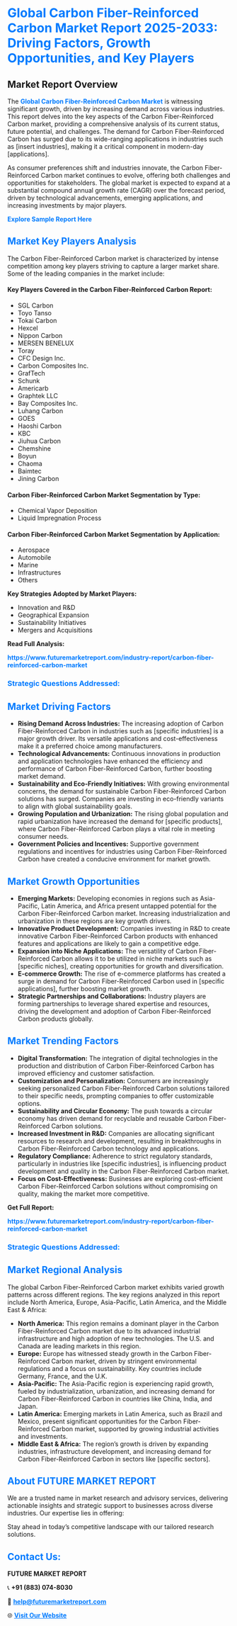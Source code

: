 <h1 style="color: #007BFF;">Global Carbon Fiber-Reinforced Carbon Market Report 2025-2033: Driving Factors, Growth Opportunities, and Key Players</h1>

<section id="overview">
<h2>Market Report Overview</h2>
<p>The <a href="https://www.futuremarketreport.com/industry-report/carbon-fiber-reinforced-carbon-market" style="color: #007BFF; text-decoration: none;"><strong>Global Carbon Fiber-Reinforced Carbon Market</strong></a> is witnessing significant growth, driven by increasing demand across various industries. This report delves into the key aspects of the Carbon Fiber-Reinforced Carbon market, providing a comprehensive analysis of its current status, future potential, and challenges. The demand for Carbon Fiber-Reinforced Carbon has surged due to its wide-ranging applications in industries such as [insert industries], making it a critical component in modern-day [applications].</p>
<p>As consumer preferences shift and industries innovate, the Carbon Fiber-Reinforced Carbon market continues to evolve, offering both challenges and opportunities for stakeholders. The global market is expected to expand at a substantial compound annual growth rate (CAGR) over the forecast period, driven by technological advancements, emerging applications, and increasing investments by major players.</p>
</section>

<section id="overview">
<p><a href="https://www.futuremarketreport.com/request-sample/reportId=62831" style="color: #007BFF; text-decoration: none;"><strong>Explore Sample Report Here</strong></a></p>
</section>

<section id="key-players">
<h2 style="color: #007BFF;">Market Key Players Analysis</h2>
<p>The Carbon Fiber-Reinforced Carbon market is characterized by intense competition among key players striving to capture a larger market share. Some of the leading companies in the market include:</p>
<h4>Key Players Covered in the Carbon Fiber-Reinforced Carbon Report:</h4>
<ul><li>SGL Carbon</li><li>Toyo Tanso</li><li>Tokai Carbon</li><li>Hexcel</li><li>Nippon Carbon</li><li>MERSEN BENELUX</li><li>Toray</li><li>CFC Design Inc.</li><li>Carbon Composites Inc.</li><li>GrafTech</li><li>Schunk</li><li>Americarb</li><li>Graphtek LLC</li><li>Bay Composites Inc.</li><li>Luhang Carbon</li><li>GOES</li><li>Haoshi Carbon</li><li>KBC</li><li>Jiuhua Carbon</li><li>Chemshine</li><li>Boyun</li><li>Chaoma</li><li>Baimtec</li><li>Jining Carbon</li></ul>
<h4>Carbon Fiber-Reinforced Carbon Market Segmentation by Type:</h4>
<ul><li>Chemical Vapor Deposition</li><li>Liquid Impregnation Process</li></ul>

<h4>Carbon Fiber-Reinforced Carbon Market Segmentation by Application:</h4>
<ul><li>Aerospace</li><li>Automobile</li><li>Marine</li><li>Infrastructures</li><li>Others</li></ul>
<p><strong>Key Strategies Adopted by Market Players:</strong></p>
<ul>
<li>Innovation and R&D</li>
<li>Geographical Expansion</li>
<li>Sustainability Initiatives</li>
<li>Mergers and Acquisitions</li>
</ul>
</section>

<section>
<p><strong>Read Full Analysis: </strong></p><a href="https://www.futuremarketreport.com/industry-report/carbon-fiber-reinforced-carbon-market" style="color: #007BFF; text-decoration: none;"><strong>https://www.futuremarketreport.com/industry-report/carbon-fiber-reinforced-carbon-market</strong></a>
<h3 style="color: #007BFF;">Strategic Questions Addressed:</h3>
</section>

<section id="driving-factors">
<h2 style="color: #007BFF;">Market Driving Factors</h2>
<ul>
<li><strong>Rising Demand Across Industries:</strong> The increasing adoption of Carbon Fiber-Reinforced Carbon in industries such as [specific industries] is a major growth driver. Its versatile applications and cost-effectiveness make it a preferred choice among manufacturers.</li>
<li><strong>Technological Advancements:</strong> Continuous innovations in production and application technologies have enhanced the efficiency and performance of Carbon Fiber-Reinforced Carbon, further boosting market demand.</li>
<li><strong>Sustainability and Eco-Friendly Initiatives:</strong> With growing environmental concerns, the demand for sustainable Carbon Fiber-Reinforced Carbon solutions has surged. Companies are investing in eco-friendly variants to align with global sustainability goals.</li>
<li><strong>Growing Population and Urbanization:</strong> The rising global population and rapid urbanization have increased the demand for [specific products], where Carbon Fiber-Reinforced Carbon plays a vital role in meeting consumer needs.</li>
<li><strong>Government Policies and Incentives:</strong> Supportive government regulations and incentives for industries using Carbon Fiber-Reinforced Carbon have created a conducive environment for market growth.</li>
</ul>
</section>

<section id="growth-opportunities">
<h2 style="color: #007BFF;">Market Growth Opportunities</h2>
<ul>
<li><strong>Emerging Markets:</strong> Developing economies in regions such as Asia-Pacific, Latin America, and Africa present untapped potential for the Carbon Fiber-Reinforced Carbon market. Increasing industrialization and urbanization in these regions are key growth drivers.</li>
<li><strong>Innovative Product Development:</strong> Companies investing in R&D to create innovative Carbon Fiber-Reinforced Carbon products with enhanced features and applications are likely to gain a competitive edge.</li>
<li><strong>Expansion into Niche Applications:</strong> The versatility of Carbon Fiber-Reinforced Carbon allows it to be utilized in niche markets such as [specific niches], creating opportunities for growth and diversification.</li>
<li><strong>E-commerce Growth:</strong> The rise of e-commerce platforms has created a surge in demand for Carbon Fiber-Reinforced Carbon used in [specific applications], further boosting market growth.</li>
<li><strong>Strategic Partnerships and Collaborations:</strong> Industry players are forming partnerships to leverage shared expertise and resources, driving the development and adoption of Carbon Fiber-Reinforced Carbon products globally.</li>
</ul>
</section>

<section id="trending-factors">
<h2 style="color: #007BFF;">Market Trending Factors</h2>
<ul>
<li><strong>Digital Transformation:</strong> The integration of digital technologies in the production and distribution of Carbon Fiber-Reinforced Carbon has improved efficiency and customer satisfaction.</li>
<li><strong>Customization and Personalization:</strong> Consumers are increasingly seeking personalized Carbon Fiber-Reinforced Carbon solutions tailored to their specific needs, prompting companies to offer customizable options.</li>
<li><strong>Sustainability and Circular Economy:</strong> The push towards a circular economy has driven demand for recyclable and reusable Carbon Fiber-Reinforced Carbon solutions.</li>
<li><strong>Increased Investment in R&D:</strong> Companies are allocating significant resources to research and development, resulting in breakthroughs in Carbon Fiber-Reinforced Carbon technology and applications.</li>
<li><strong>Regulatory Compliance:</strong> Adherence to strict regulatory standards, particularly in industries like [specific industries], is influencing product development and quality in the Carbon Fiber-Reinforced Carbon market.</li>
<li><strong>Focus on Cost-Effectiveness:</strong> Businesses are exploring cost-efficient Carbon Fiber-Reinforced Carbon solutions without compromising on quality, making the market more competitive.</li>
</ul>
</section>

<section>
<p><strong>Get Full Report: </strong></p><a href="https://www.futuremarketreport.com/industry-report/carbon-fiber-reinforced-carbon-market" style="color: #007BFF; text-decoration: none;"><strong>https://www.futuremarketreport.com/industry-report/carbon-fiber-reinforced-carbon-market</strong></a>
<h3 style="color: #007BFF;">Strategic Questions Addressed:</h3>
</section>


<section id="regional-analysis">
<h2 style="color: #007BFF;">Market Regional Analysis</h2>
<p>The global Carbon Fiber-Reinforced Carbon market exhibits varied growth patterns across different regions. The key regions analyzed in this report include North America, Europe, Asia-Pacific, Latin America, and the Middle East & Africa:</p>
<ul>
<li><strong>North America:</strong> This region remains a dominant player in the Carbon Fiber-Reinforced Carbon market due to its advanced industrial infrastructure and high adoption of new technologies. The U.S. and Canada are leading markets in this region.</li>
<li><strong>Europe:</strong> Europe has witnessed steady growth in the Carbon Fiber-Reinforced Carbon market, driven by stringent environmental regulations and a focus on sustainability. Key countries include Germany, France, and the U.K.</li>
<li><strong>Asia-Pacific:</strong> The Asia-Pacific region is experiencing rapid growth, fueled by industrialization, urbanization, and increasing demand for Carbon Fiber-Reinforced Carbon in countries like China, India, and Japan.</li>
<li><strong>Latin America:</strong> Emerging markets in Latin America, such as Brazil and Mexico, present significant opportunities for the Carbon Fiber-Reinforced Carbon market, supported by growing industrial activities and investments.</li>
<li><strong>Middle East & Africa:</strong> The region’s growth is driven by expanding industries, infrastructure development, and increasing demand for Carbon Fiber-Reinforced Carbon in sectors like [specific sectors].</li>
</ul>
</section>

<footer>
<h2 style="color: #007BFF;">About FUTURE MARKET REPORT</h2>
<p>We are a trusted name in market research and advisory services, delivering actionable insights and strategic support to businesses across diverse industries. Our expertise lies in offering:</p>

<p>Stay ahead in today’s competitive landscape with our tailored research solutions.</p>

<h2 style="color: #007BFF;">Contact Us:</h2>
<p><strong>FUTURE MARKET REPORT</strong></p>
<p>📞 <strong>+91 (883) 074-8030</strong></p>
<p>📧 <strong><a href="mailto:help@futuremarketreport.com" style="color: #007BFF;">help@futuremarketreport.com</a></strong></p>
<p>🌐 <strong><a href="https://www.futuremarketreport.com/" style="color: #007BFF;">Visit Our Website</a></strong></p>
</footer>